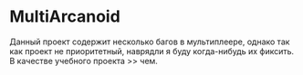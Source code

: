 # MultiArcanoid

Данный проект содержит несколько багов в мультиплеере, однако так как проект не приоритетный, наврядли я буду когда-нибудь их фиксить. В качестве учебного проекта >> чем.
